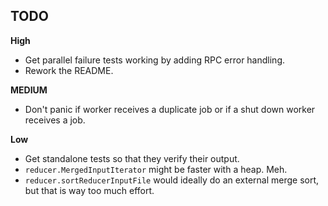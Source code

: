 ## TODO

**High**

* Get parallel failure tests working by adding RPC error handling.
* Rework the README.

**MEDIUM**

* Don't panic if worker receives a duplicate job or if a shut down
  worker receives a job.

**Low**

* Get standalone tests so that they verify their output.
* `reducer.MergedInputIterator` might be faster with a heap. Meh.
* `reducer.sortReducerInputFile` would ideally do an external merge
  sort, but that is way too much effort.
